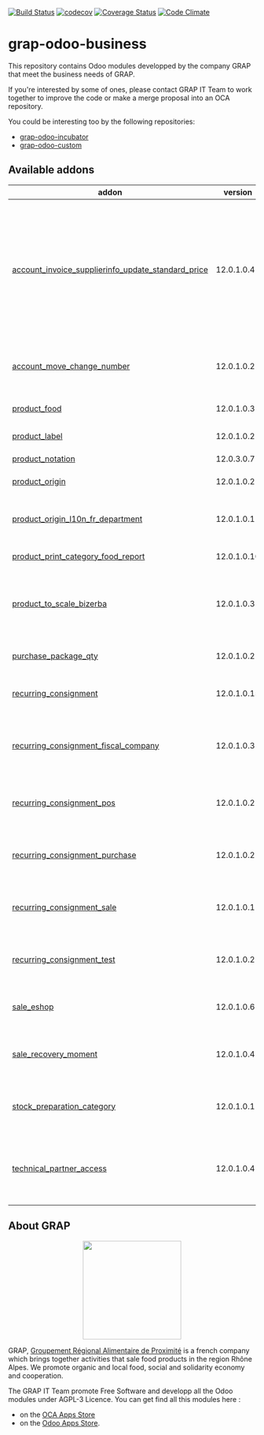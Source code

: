 [![Build Status](https://travis-ci.org/grap/grap-odoo-business.svg?branch=12.0)](https://travis-ci.org/grap/grap-odoo-business?branch=12.0)
[![codecov](https://codecov.io/gh/grap/grap-odoo-business/branch/12.0/graph/badge.svg)](https://codecov.io/gh/grap/grap-odoo-business)
[![Coverage Status](https://coveralls.io/repos/github/grap/grap-odoo-business/badge.svg?branch=12.0)](https://coveralls.io/github/grap/grap-odoo-business?branch=12.0)
[![Code Climate](https://codeclimate.com/github/grap/grap-odoo-business/badges/gpa.svg)](https://codeclimate.com/github/grap/grap-odoo-business)


# grap-odoo-business

This repository contains Odoo modules developped by the company GRAP that
meet the business needs of GRAP.

If you're interested by some of ones, please contact GRAP IT Team to work
together to improve the code or make a merge proposal into an OCA repository.

You could be interesting too by the following repositories:

* [grap-odoo-incubator](https://github.com/grap/grap-odoo-incubator)
* [grap-odoo-custom](https://github.com/grap/grap-odoo-custom)

[//]: # (addons)

Available addons
----------------
addon | version | summary
--- | --- | ---
[account_invoice_supplierinfo_update_standard_price](account_invoice_supplierinfo_update_standard_price/) | 12.0.1.0.4 | In the supplier invoice, automatically update all products whose standard price on the line is different from the product standard price
[account_move_change_number](account_move_change_number/) | 12.0.1.0.2 | Allow special user to rename account move
[product_food](product_food/) | 12.0.1.0.3 | Products - Food Informations
[product_label](product_label/) | 12.0.1.0.2 | Product Labels
[product_notation](product_notation/) | 12.0.3.0.7 | Product Notation
[product_origin](product_origin/) | 12.0.1.0.2 | Origin for Products
[product_origin_l10n_fr_department](product_origin_l10n_fr_department/) | 12.0.1.0.1 | Origin Information for Products (French Departments)
[product_print_category_food_report](product_print_category_food_report/) | 12.0.1.0.10 | Food report like pricetags
[product_to_scale_bizerba](product_to_scale_bizerba/) | 12.0.1.0.3 | Synchronize Odoo database with Retail Connect Bizerba System
[purchase_package_qty](purchase_package_qty/) | 12.0.1.0.2 | Purchase - Package Quantity
[recurring_consignment](recurring_consignment/) | 12.0.1.0.15 | Sale - Handle Recurring Consignment
[recurring_consignment_fiscal_company](recurring_consignment_fiscal_company/) | 12.0.1.0.3 | Glue module for Recurring Consignment and fiscal company modules
[recurring_consignment_pos](recurring_consignment_pos/) | 12.0.1.0.2 | Glue module for Recurring Consignment and PoS modules
[recurring_consignment_purchase](recurring_consignment_purchase/) | 12.0.1.0.2 | Glue module for Recurring Consignment and Purchase modules
[recurring_consignment_sale](recurring_consignment_sale/) | 12.0.1.0.1 | Glue module for Recurring Consignment and Sale modules
[recurring_consignment_test](recurring_consignment_test/) | 12.0.1.0.2 | Test module for Recurring_ Consignment Module
[sale_eshop](sale_eshop/) | 12.0.1.0.6 | Allow connection to Odoo eShop Project
[sale_recovery_moment](sale_recovery_moment/) | 12.0.1.0.4 | Manage Recovery Moments and Places for Sale Order
[stock_preparation_category](stock_preparation_category/) | 12.0.1.0.1 | Manage Preparation Categories for stock moves
[technical_partner_access](technical_partner_access/) | 12.0.1.0.4 | Limit the access of the partners created when creating companies and users.

[//]: # (end addons)

## About GRAP

<p align="center">
   <img src="http://www.grap.coop/wp-content/uploads/2016/11/GRAP.png" width="200"/>
</p>

GRAP, [Groupement Régional Alimentaire de Proximité](http://www.grap.coop) is a
french company which brings together activities that sale food products in the
region Rhône Alpes. We promote organic and local food, social and solidarity
economy and cooperation.

The GRAP IT Team promote Free Software and developp all the Odoo modules under
AGPL-3 Licence. You can get find all this modules here :
* on the [OCA Apps Store](https://odoo-community.org/shop?&search=GRAP)
* on the [Odoo Apps Store](https://www.odoo.com/apps/modules/browse?author=GRAP).
